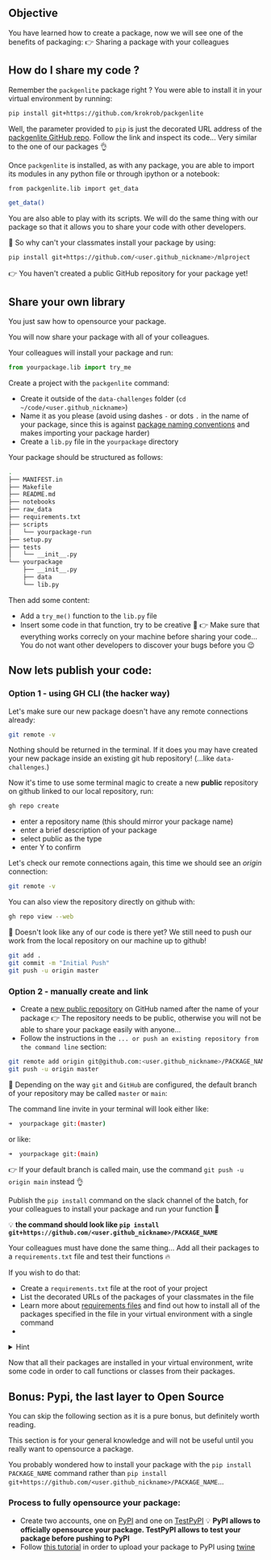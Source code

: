 ## Objective

You have learned how to create a package, now we will see one of the benefits of packaging:
👉 Sharing a package with your colleagues

## How do I share my code ?

Remember the `packgenlite` package right ?
You were able to install it in your virtual environment by running:

```bash
pip install git+https://github.com/krokrob/packgenlite
```

Well, the parameter provided to `pip` is just the decorated URL address of the [packgenlite GitHub repo](https://github.com/krokrob/packgenlite). Follow the link and inspect its code... Very similar to the one of our packages 👌

Once `packgenlite` is installed, as with any package, you are able to import its modules in any python file or through ipython or a notebook:

```bash
from packgenlite.lib import get_data

get_data()
```

You are also able to play with its scripts. We will do the same thing with our package so that it allows you to share your code with other developers.


🤔 So why can't your classmates install your package by using:

```bash
pip install git+https://github.com/<user.github_nickname>/mlproject
```

👉 You haven't created a public GitHub repository for your package yet!

## Share your own library

You just saw how to opensource your package.

You will now share your package with all of your colleagues.

Your colleagues will install your package and run:

```python
from yourpackage.lib import try_me
```

Create a project with the `packgenlite` command:
- Create it outside of the `data-challenges` folder (`cd ~/code/<user.github_nickname>`)
- Name it as you please (avoid using dashes `-` or dots `.` in the name of your package, since this is against [package naming conventions](https://docs.python-guide.org/writing/structure/#modules) and makes importing your package harder)
- Create a `lib.py` file in the `yourpackage` directory

Your package should be structured as follows:

``` bash
.
├── MANIFEST.in
├── Makefile
├── README.md
├── notebooks
├── raw_data
├── requirements.txt
├── scripts
│   └── yourpackage-run
├── setup.py
├── tests
│   └── __init__.py
└── yourpackage
    ├── __init__.py
    ├── data
    └── lib.py
```

Then add some content:
- Add a `try_me()` function to the `lib.py` file
- Insert some code in that function, try to be creative 🎉
👉 Make sure that everything works correcly on your machine before sharing your code... You do not want other developers to discover your bugs before you 😉

## Now lets publish your code:

### Option 1 - using GH CLI (the hacker way)

Let's make sure our new package doesn't have any remote connections already:

```bash
git remote -v
```

Nothing should be returned in the terminal. If it does you may have created your new package inside an existing git hub repository! (...like `data-challenges`.)

Now it's time to use some terminal magic to create a new **public** repository on github linked to our local repository, run:

```bash
gh repo create
```

- enter a repository name (this should mirror your package name)
- enter a brief description of your package
- select public as the type
- enter Y to confirm


Let's check our remote connections again, this time we should see an _origin_ connection:

```bash
git remote -v
```

You can also view the repository directly on github with:

```bash
gh repo view --web
```

🤔 Doesn't look like any of our code is there yet?  We still need to push our work from the local repository on our machine up to github!

```bash
git add .
git commit -m "Initial Push"
git push -u origin master
```


### Option 2 - manually create and link

- Create a [new public repository](https://github.com/new) on GitHub named after the name of your package
👉 The repository needs to be public, otherwise you will not be able to share your package easily with anyone...
- Follow the instructions in the `... or push an existing repository from the command line` section:

```bash
git remote add origin git@github.com:<user.github_nickname>/PACKAGE_NAME
git push -u origin master
```

🚨 Depending on the way `git` and `GitHub` are configured, the default branch of your repository may be called `master` or `main`:

The command line invite in your terminal will look either like:
``` bash
➜  yourpackage git:(master)
```

or like:
``` bash
➜  yourpackage git:(main)
```

👉 If your default branch is called main, use the command `git push -u origin main` instead 👌

Publish the `pip install` command on the slack channel of the batch, for your colleagues to install your package and run your function 🥳

💡 __the command should look like `pip install git+https://github.com/<user.github_nickname>/PACKAGE_NAME`__

Your colleagues must have done the same thing... Add all their packages to a `requirements.txt` file and test their functions 🔥

If you wish to do that:
- Create a `requirements.txt` file at the root of your project
- List the decorated URLs of the packages of your classmates in the file
- Learn more about [requirements files](https://pip.pypa.io/en/stable/user_guide/#requirements-files) and find out how to install all of the packages specified in the file in your virtual environment with a single command
-
<details>
  <summary>Hint</summary>

  &nbsp;


``` bash
pip install -r requirements.txt
```
</details>

Now that all their packages are installed in your virtual environment, write some code in order to call functions or classes from their packages.

## Bonus: Pypi, the last layer to Open Source

You can skip the following section as it is a pure bonus, but definitely worth reading.

This section is for your general knowledge and will not be useful until you really want to opensource a package.

You probably wondered how to install your package with the `pip install PACKAGE_NAME` command rather than `pip install git+https://github.com/<user.github_nickname>/PACKAGE_NAME`...

### Process to fully opensource your package:

- Create two accounts, one on [PyPI](https://pypi.org/account/register/) and one on [TestPyPI](https://test.pypi.org/account/register/)
💡 __PyPI allows to officially opensource your package. TestPyPI allows to test your package before pushing to PyPI__
- Follow [this tutorial](https://anweshadas.in/how-to-upload-a-package-in-pypi-using-twine/) in order to upload your package to PyPI using [twine](https://twine.readthedocs.io/en/latest/)
